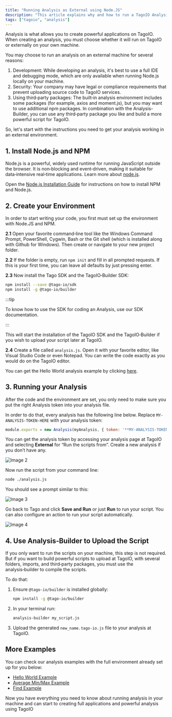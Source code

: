 ```yaml
---
title: "Running Analysis as External using Node.JS"
description: "This article explains why and how to run a TagoIO Analysis externally using Node.js, and provides the first steps to prepare your local environment (installing Node.js and NPM) before running or uploading analyses."
tags: ["tagoio", "analysis"]
---
```

Analysis is what allows you to create powerful applications on TagoIO. When creating an analysis, you must choose whether it will run on TagoIO or externally on your own machine.

You may choose to run an analysis on an external machine for several reasons:

1. Development: While developing an analysis, it's best to use a full IDE and debugging mode, which are only available when running Node.js locally on your machine.
2. Security: Your company may have legal or compliance requirements that prevent uploading source code to TagoIO services.
3. Using third‑party packages: The built‑in analysis environment includes some packages (for example, axios and moment.js), but you may want to use additional npm packages. In combination with the Analysis-Builder, you can use any third‑party package you like and build a more powerful script for TagoIO.

So, let's start with the instructions you need to get your analysis working in an external environment.

## 1. Install Node.js and NPM

Node.js is a powerful, widely used runtime for running JavaScript outside the browser. It is non‑blocking and event‑driven, making it suitable for data‑intensive real‑time applications. Learn more about [node.js](https://nodejs.org/).

Open the [Node.js Installation Guide](https://nodejs.org/en/download/) for instructions on how to install NPM and Node.js.

## 2. Create your Environment

In order to start writing your code, you first must set up the environment with Node.JS and NPM.

**2.1** Open your favorite command‑line tool like the Windows Command Prompt, PowerShell, Cygwin, Bash or the Git shell (which is installed along with Github for Windows). Then create or navigate to your new project folder.

**2.2** If the folder is empty, run `npm init` and fill in all prompted requests. If this is your first time, you can leave all defaults by just pressing enter.

**2.3** Now install the Tago SDK and the TagoIO‑Builder SDK:

```bash
npm install --save @tago-io/sdk
npm install -g @tago-io/builder
```
:::tip

To know how to use the SDK for coding an Analysis, use our SDK documentation.

:::

This will start the installation of the TagoIO SDK and the TagoIO‑Builder if you wish to upload your script later at TagoIO.

**2.4** Create a file called `analysis.js`. Open it with your favorite editor, like Visual Studio Code or even Notepad. You can write the code exactly as you would do on the TagoIO editor.

You can get the Hello World analysis example by clicking [here](https://raw.githubusercontent.com/tago-io/analysis-example-console/master/analysis.js).

## 3. Running your Analysis

After the code and the environment are set, you only need to make sure you put the right Analysis token into your analysis file.

In order to do that, every analysis has the following line below. Replace `MY-ANALYSIS-TOKEN-HERE` with your analysis token:

```js
module.exports = new Analysis(myAnalysis, { token: '**MY-ANALYSIS-TOKEN-HERE**' } );
```

You can get the analysis token by accessing your analysis page at TagoIO and selecting **External** for “Run the scripts from”. Create a new analysis if you don’t have any.

![Image 2](/docs_imagem/tagoio/1600873613832-4Vc.png)

Now run the script from your command line:

```bash
node ./analysis.js
```

You should see a prompt similar to this:

![Image 3](/docs_imagem/tagoio/Screen-20Shot-202019-03-06-20at-2016.32.35-37A.png)

Go back to Tago and click **Save and Run** or just **Run** to run your script. You can also configure an action to run your script automatically.

![Image 4](/docs_imagem/tagoio/1611084833441-Ers.png)

## 4. Use Analysis‑Builder to Upload the Script

If you only want to run the scripts on your machine, this step is not required. But if you want to build powerful scripts to upload at TagoIO, with several folders, imports, and third‑party packages, you must use the analysis‑builder to compile the scripts.

To do that:

1. Ensure `@tago-io/builder` is installed globally:  
   ```bash
   npm install -g @tago-io/builder
   ```
2. In your terminal run:  
   ```bash
   analysis-builder my_script.js
   ```
3. Upload the generated `new_name.tago-io.js` file to your analysis at TagoIO.

## More Examples

You can check our analysis examples with the full environment already set up for you below:

* [Hello World Example](https://github.com/tago-io/analysis-example-console)
* [Average Min/Max Example](https://github.com/tago-io/analysis-example-avgMinMax)
* [Find Example](https://github.com/tago-io/analysis-example-find)

Now you have everything you need to know about running analysis in your machine and can start to creating full applications and powerful analysis using TagoIO
